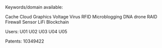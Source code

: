 Keywords/domain available:

Cache
Cloud
Graphics
Voltage
Virus
RFID
Microblogging
DNA
drone
RAID
Firewall
Sensor
LiFi
Blockchain

Users:
U01
U02
U03
U04
U05

Patents:
10349422

